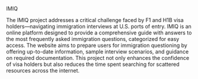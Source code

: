 IMIQ

The IMIQ project addresses a critical challenge faced by F1 and H1B visa holders—navigating immigration interviews at U.S. ports of entry. IMIQ is an online platform designed to provide a comprehensive guide with answers to the most frequently asked immigration questions, categorized for easy access. The website aims to prepare users for immigration questioning by offering up-to-date information, sample interview scenarios, and guidance on required documentation. This project not only enhances the confidence of visa holders but also reduces the time spent searching for scattered resources across the internet.
